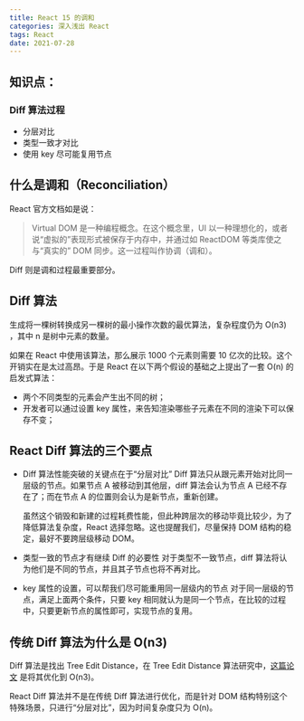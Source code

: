 ```yaml
---
title: React 15 的调和
categories: 深入浅出 React
tags: React
date: 2021-07-28
---
```


## 知识点：

### Diff 算法过程

- 分层对比
- 类型一致才对比
- 使用 key 尽可能复用节点

## 什么是调和（Reconciliation）

React 官方文档如是说：

> Virtual DOM 是一种编程概念。在这个概念里，UI 以一种理想化的，或者说“虚拟的”表现形式被保存于内存中，并通过如 ReactDOM 等类库使之与“真实的” DOM 同步。这一过程叫作协调（调和）。

Diff 则是调和过程最重要部分。

<!-- more -->

## Diff 算法

生成将一棵树转换成另一棵树的最小操作次数的最优算法，复杂程度仍为 O(n3) ，其中 n 是树中元素的数量。

如果在 React 中使用该算法，那么展示 1000 个元素则需要 10 亿次的比较。这个开销实在是太过高昂。于是 React 在以下两个假设的基础之上提出了一套 O(n) 的启发式算法：

- 两个不同类型的元素会产生出不同的树；
- 开发者可以通过设置 key 属性，来告知渲染哪些子元素在不同的渲染下可以保存不变；

## React Diff 算法的三个要点

- Diff 算法性能突破的关键点在于“分层对比”
  Diff 算法只从跟元素开始对比同一层级的节点。如果节点 A 被移动到其他层，diff 算法会认为节点 A 已经不存在了；而在节点 A 的位置则会认为是新节点，重新创建。

  虽然这个销毁和新建的过程耗费性能，但此种跨层次的移动毕竟比较少，为了降低算法复杂度，React 选择忽略。这也提醒我们，尽量保持 DOM 结构的稳定，最好不要跨层级移动 DOM。

- 类型一致的节点才有继续 Diff 的必要性
  对于类型不一致节点，diff 算法将认为他们是不同的节点，并且其子节点也将不再对比。

- key 属性的设置，可以帮我们尽可能重用同一层级内的节点
  对于同一层级的节点，满足上面两个条件，只要 key 相同就认为是同一个节点，在比较的过程中，只要更新节点的属性即可，实现节点的复用。

## 传统 Diff 算法为什么是 O(n3)

Diff 算法是找出 Tree Edit Distance，在 Tree Edit Distance 算法研究中，[这篇论文](https://grfia.dlsi.ua.es/ml/algorithms/references/editsurvey_bille.pdf) 是将其优化到 O(n3)。

React Diff 算法并不是在传统 Diff 算法进行优化，而是针对 DOM 结构特别这个特殊场景，只进行“分层对比”，因为时间复杂度只为 O(n)。
